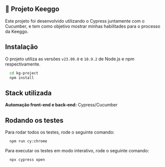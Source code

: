 
## 🚀  Projeto Keeggo

Este projeto foi desenvolvido utilizando o Cypress juntamente com o Cucumber, e tem como objetivo mostrar minhas habilitades para o processo da Keeggo.

## Instalação

O projeto utiliza as versões `v23.09.0` e `10.9.2` de Node.js e npm respectivamente.

```bash
  cd kg-project
  npm install
```
    
## Stack utilizada

**Automação front-end e back-end:** Cypress/Cucumber

## Rodando os testes

Para rodar todos os testes, rode o seguinte comando:

```bash 
  npm run cy:chrome
```
Para executar os testes em modo interativo, rode o seguinte comando:

```bash 
  npx cypress open
```